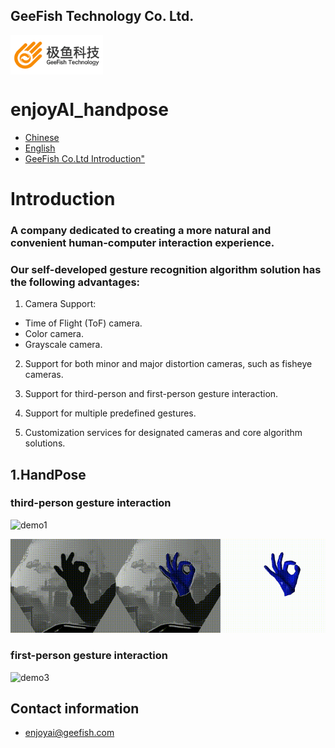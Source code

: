 ## GeeFish Technology Co. Ltd.

<p>
<img src="../sample/logo.png"  width="148" height ="63" align = "middle" />
</p>

# enjoyAI_handpose

* [Chinese](../README.md)
* [English](/doc/English.md)
* [GeeFish Co.Ltd Introduction"](/doc/极鱼科技GeeFish-20230520.pdf)

# Introduction

### A company dedicated to creating a more natural and convenient human-computer interaction experience.
### Our self-developed gesture recognition algorithm solution has the following advantages:

1) Camera Support:
* Time of Flight (ToF) camera.
* Color camera.
* Grayscale camera.
2) Support for both minor and major distortion cameras, such as fisheye cameras.

3) Support for third-person and first-person gesture interaction.

4) Support for multiple predefined gestures.

5) Customization services for designated cameras and core algorithm solutions.

## 1.HandPose

### third-person gesture interaction

![demo1](../sample/demo-1.gif)

![demo2](../sample/demo-2.gif)

### first-person gesture interaction

![demo3](../sample/demo-3.gif)

## Contact information

* enjoyai@geefish.com
